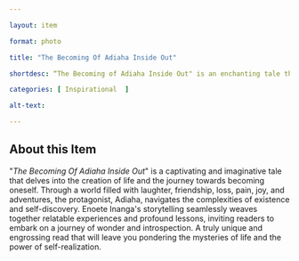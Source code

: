 ```yaml
--- 

layout: item 

format: photo 

title: "The Becoming Of Adiaha Inside Out"

shortdesc: “The Becoming of Adiaha Inside Out" is an enchanting tale that explores the wonders of life's creation, offering a fresh perspective through vivid storytelling and heartfelt reflections."

categories: [ Inspirational  ]

alt-text:  

--- 
```


## About this Item 

"_The Becoming Of Adiaha Inside Out_" is a captivating and imaginative tale that delves into the creation of life and the journey towards becoming oneself. Through a world filled with laughter, friendship, loss, pain, joy, and adventures, the protagonist, Adiaha, navigates the complexities of existence and self-discovery. Enoete Inanga's storytelling seamlessly weaves together relatable experiences and profound lessons, inviting readers to embark on a journey of wonder and introspection. A truly unique and engrossing read that will leave you pondering the mysteries of life and the power of self-realization.
